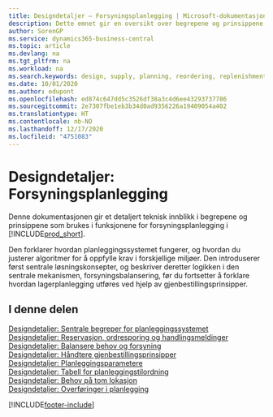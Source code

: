 ```yaml
---
title: Designdetaljer – Forsyningsplanlegging | Microsoft-dokumentasjon
description: Dette emnet gir en oversikt over begrepene og prinsippene som brukes i funksjonene for forsyningsplanlegging i Business Central.
author: SorenGP
ms.service: dynamics365-business-central
ms.topic: article
ms.devlang: na
ms.tgt_pltfrm: na
ms.workload: na
ms.search.keywords: design, supply, planning, reordering, replenishment
ms.date: 10/01/2020
ms.author: edupont
ms.openlocfilehash: ed874c647dd5c3526df38a3c4d6ee43293737786
ms.sourcegitcommit: 2e7307fbe1eb3b34d0ad9356226a19409054a402
ms.translationtype: HT
ms.contentlocale: nb-NO
ms.lasthandoff: 12/17/2020
ms.locfileid: "4751083"
---
```

# <a name="design-details-supply-planning"></a>Designdetaljer: Forsyningsplanlegging
Denne dokumentasjonen gir et detaljert teknisk innblikk i begrepene og prinsippene som brukes i funksjonene for forsyningsplanlegging i [!INCLUDE[prod_short](includes/prod_short.md)].  

Den forklarer hvordan planleggingssystemet fungerer, og hvordan du justerer algoritmer for å oppfylle krav i forskjellige miljøer. Den introduserer først sentrale løsningskonsepter, og beskriver deretter logikken i den sentrale mekanismen, forsyningsbalansering, før du fortsetter å forklare hvordan lagerplanlegging utføres ved hjelp av gjenbestillingsprinsipper.  

## <a name="in-this-section"></a>I denne delen  
[Designdetaljer: Sentrale begreper for planleggingssystemet](design-details-central-concepts-of-the-planning-system.md)  
[Designdetaljer: Reservasjon, ordresporing og handlingsmeldinger](design-details-reservation-order-tracking-and-action-messaging.md)  
[Designdetaljer: Balansere behov og forsyning](design-details-balancing-demand-and-supply.md)  
[Designdetaljer: Håndtere gjenbestillingsprinsipper](design-details-handling-reordering-policies.md)  
[Designdetaljer: Planleggingsparametere](design-details-planning-parameters.md)  
[Designdetaljer: Tabell for planleggingstilordning](design-details-planning-assignment-table.md)  
[Designdetaljer: Behov på tom lokasjon](design-details-demand-at-blank-location.md)  
[Designdetaljer: Overføringer i planlegging](design-details-transfers-in-planning.md)


[!INCLUDE[footer-include](includes/footer-banner.md)]